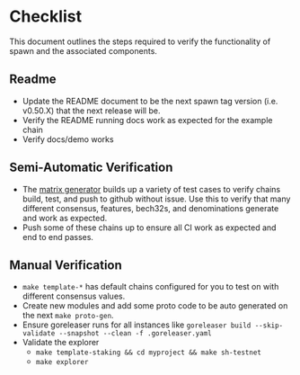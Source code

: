 # Checklist

This document outlines the steps required to verify the functionality of spawn and the associated components.

## Readme

- Update the README document to be the next spawn tag version (i.e. v0.50.X) that the next release will be.
- Verify the README running docs work as expected for the example chain
- Verify docs/demo works

## Semi-Automatic Verification

- The [matrix generator](../scripts/matrix_generator.py) builds up a variety of test cases to verify chains build, test, and push to github without issue. Use this to verify that many different consensus, features, bech32s, and denominations generate and work as expected.
- Push some of these chains up to ensure all CI work as expected and end to end passes.

## Manual Verification

- `make template-*` has default chains configured for you to test on with different consensus values.
- Create new modules and add some proto code to be auto generated on the next `make proto-gen`.
- Ensure goreleaser runs for all instances like `goreleaser build --skip-validate --snapshot --clean -f .goreleaser.yaml`
- Validate the explorer
    - `make template-staking && cd myproject && make sh-testnet`
    - `make explorer`